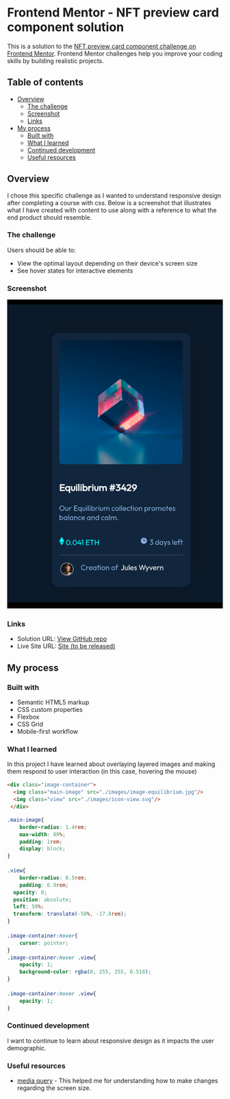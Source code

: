 # Frontend Mentor - NFT preview card component solution

This is a solution to the [NFT preview card component challenge on Frontend Mentor](https://www.frontendmentor.io/challenges/nft-preview-card-component-SbdUL_w0U). Frontend Mentor challenges help you improve your coding skills by building realistic projects. 

## Table of contents

- [Overview](#overview)
  - [The challenge](#the-challenge)
  - [Screenshot](#screenshot)
  - [Links](#links)
- [My process](#my-process)
  - [Built with](#built-with)
  - [What I learned](#what-i-learned)
  - [Continued development](#continued-development)
  - [Useful resources](#useful-resources)


## Overview
I chose this specific challenge as I wanted to understand responsive design after completing a course with css. Below is a screenshot that illustrates what I have created with content to use along with a reference to what the end product should resemble.

### The challenge

Users should be able to:

- View the optimal layout depending on their device's screen size
- See hover states for interactive elements

### Screenshot

![](./screenshot.jpg)




### Links

- Solution URL: [View GitHub repo](https://github.com/perminder-developyn/NFTcard)
- Live Site URL: [Site (to be released)](https://your-live-site-url.com)

## My process

### Built with

- Semantic HTML5 markup
- CSS custom properties
- Flexbox
- CSS Grid
- Mobile-first workflow


### What I learned

In this project I have learned about overlaying layered images and making them respond to user interaction (in this case, hovering the mouse)

```html
<div class="image-container">
  <img class="main-image" src="./images/image-equilibrium.jpg"/>
  <img class="view" src="./images/icon-view.svg"/>
 </div>
```
```css
.main-image{
    border-radius: 1.4rem;
    max-width: 89%;
    padding: 1rem;
    display: block;
}

.view{
    border-radius: 0.5rem;
    padding: 6.9rem;
  opacity: 0;
  position: absolute;
  left: 50%;
  transform: translate(-50%, -17.8rem);
}

.image-container:hover{
    cursor: pointer;
}
.image-container:hover .view{
    opacity: 1;
    background-color: rgba(0, 255, 255, 0.518);
}

.image-container:hover .view{
    opacity: 1;
}
```




### Continued development

I want to continue to learn about responsive design as it impacts the user demographic.

### Useful resources

- [media query](https://www.w3schools.com/cssref/css3_pr_mediaquery.asp) - This helped me for understanding how to make changes regarding the screen size.
